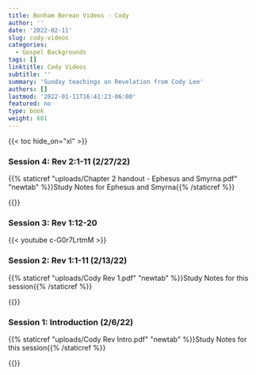 ```yaml
---
title: Bonham Berean Videos - Cody
author: ''
date: '2022-02-11'
slug: cody-videos
categories:
  - Gospel Backgrounds
tags: []
linktitle: Cody Videos
subtitle: ''
summary: 'Sunday teachings on Revelation from Cody Lee'
authors: []
lastmod: '2022-01-11T16:41:23-06:00'
featured: no
type: book
weight: 601
---
```

{{< toc hide_on="xl" >}}

<script type="text/javascript">
  window.ESV_CROSSREF_OPTIONS = {
    body_background_color: 'D7E5F0',
    header_font_size: 10,
    body_font_size: 14,
    footer_font_size: 8,
    header_font_family: 'Arial',
    body_font_family: 'Times'
  };
</script>
<script src="https://static.esvmedia.org/crossref/crossref.min.js" type="text/javascript"></script> 

### Session 4: Rev 2:1-11 (2/27/22)

{{% staticref "uploads/Chapter 2 handout - Ephesus and Smyrna.pdf" "newtab" %}}Study Notes for Ephesus and Smyrna{{% /staticref %}}

{{<youtube pgOZtbjezUA >}}

### Session 3: Rev 1:12-20



{{< youtube c-G0r7LrtmM >}}

### Session 2: Rev 1:1-11 (2/13/22)

{{% staticref "uploads/Cody Rev 1.pdf" "newtab" %}}Study Notes for this session{{% /staticref %}}

{{<youtube HivjI1MU1gY >}}




### Session 1: Introduction (2/6/22)

{{% staticref "uploads/Cody Rev Intro.pdf" "newtab" %}}Study Notes for this session{{% /staticref %}}

{{<youtube krvP5nL7bjc >}}


  